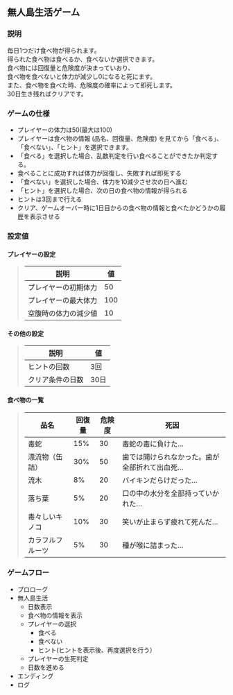 ## 無人島生活ゲーム

### 説明
毎日1つだけ食べ物が得られます。  
得られた食べ物は食べるか、食べないか選択できます。  
食べ物には回復量と危険度が決まっていおり、  
食べ物を食べないと体力が減少し0になると死にます。  
また、食べ物を食べた時、危険度の確率によって即死します。  
30日生き残ればクリアです。

###  ゲームの仕様
+ プレイヤーの体力は50(最大は100)
+ プレイヤーは食べ物の情報 (品名、回復量、危険度) を見てから「食べる」、「食べない」、「ヒント」を選択できます。
+ 「食べる」を選択した場合、乱数判定を行い食べることができたか判定する。
+ 食べることに成功すれば体力が回復し、失敗すれば即死する
+ 「食べない」を選択した場合、体力を10減少させ次の日へ進む
+ 「ヒント」を選択した場合、次の日の食べ物の情報が得られる
+ ヒントは3回まで行える
+ クリア、ゲームオーバー時に1日目からの食べ物の情報と食べたかどうかの履歴を表示させる  

### 設定値  
#### プレイヤーの設定
>|説明|値|
>|---|---|
>|プレイヤーの初期体力|50|
>|プレイヤーの最大体力|100|
>|空腹時の体力の減少値|10|


#### その他の設定
>|説明|値|
>|---|---|
>|ヒントの回数|3回|
>|クリア条件の日数|30日|


#### 食べ物の一覧
>|品名|回復量|危険度|死因|
>|---|---|---|---|
>|毒蛇|15%|30|毒蛇の毒に負けた…|
>|漂流物（缶詰）|30%|50|歯では開けられなかった。歯が全部折れて出血死…|
>|流木|8%|20|バイキンだらけだった…|
>|落ち葉|5%|20|口の中の水分を全部持っていかれた…|
>|毒々しいキノコ|10%|30|笑いが止まらず疲れて死んだ…|
>|カラフルフルーツ|5%|30|種が喉に詰まった…|


### ゲームフロー
+ プロローグ  
+ 無人島生活  
  + 日数表示
  + 食べ物の情報を表示
  + プレイヤーの選択
    + 食べる
    + 食べない
    + ヒント(ヒントを表示後、再度選択を行う）
  + プレイヤーの生死判定
  + 日数を進める
+ エンディング
+ ログ
